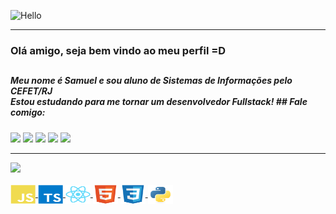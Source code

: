 ![Hello](https://imgur.com/smpGgZ4.gif)
<hr>

<h3>
Olá amigo, seja bem vindo ao meu perfil =D
</h3>

##

<h5>
Meu nome é Samuel e sou aluno de Sistemas de Informações pelo CEFET/RJ <br> Estou estudando para me tornar um desenvolvedor Fullstack!
##
Fale comigo:
</h5>

<div> 
 <a href="mailto:samuelgulart@outlook.com" target="_blank"><img src="https://img.shields.io/badge/Microsoft_Outlook-0078D4?style=for-the-badge&logo=microsoft-outlook&logoColor=white" target="_blank"></a> 
  <a href = "https://www.facebook.com/samuel.gulart.3"><img src="https://img.shields.io/badge/Facebook-1877F2?style=for-the-badge&logo=facebook&logoColor=white" target="_blank"></a>
  <a href="https://www.linkedin.com/in/samuel-gulart-656971216" target="_blank"><img src="https://img.shields.io/badge/-LinkedIn-%230077B5?style=for-the-badge&logo=linkedin&logoColor=white" target="_blank"></a> 
  <a href="https://pt.stackoverflow.com/users/261790/gulartt" target="_blank"><img src="https://img.shields.io/badge/Stack_Overflow-FE7A16?style=for-the-badge&logo=stack-overflow&logoColor=white" target="_blank"></a>
  <a href="https://discord.com/channels/@samugulart#9812" target="_blank"><img src="https://img.shields.io/badge/Discord-7289DA?style=for-the-badge&logo=discord&logoColor=white" target="_blank"></a>
</div>

 </h4>

  
<hr>

<div align="left">
  <a href="https://github.com/gulartt">
  <img height="180em" src="https://github-readme-stats.vercel.app/api?username=gulartt&show_icons=true&theme=ocean_dark&include_all_commits=true&count_private=true">
</div>
  
<div style="display: inline_block"><br>
  <img align="center" alt="Samu-Js" height="30" width="40" src="https://raw.githubusercontent.com/devicons/devicon/master/icons/javascript/javascript-plain.svg">
  <img align="center" alt="Samu-Ts" height="30" width="40" src="https://raw.githubusercontent.com/devicons/devicon/master/icons/typescript/typescript-plain.svg">
  <img align="center" alt="Samu-React" height="30" width="40" src="https://raw.githubusercontent.com/devicons/devicon/master/icons/react/react-original.svg">
  <img align="center" alt="Samu-HTML" height="30" width="40" src="https://raw.githubusercontent.com/devicons/devicon/master/icons/html5/html5-original.svg">
  <img align="center" alt="Samu-CSS" height="30" width="40" src="https://raw.githubusercontent.com/devicons/devicon/master/icons/css3/css3-original.svg">
  <img align="center" alt="Samu-Python" height="30" width="40" src="https://raw.githubusercontent.com/devicons/devicon/master/icons/python/python-original.svg">
</div>



